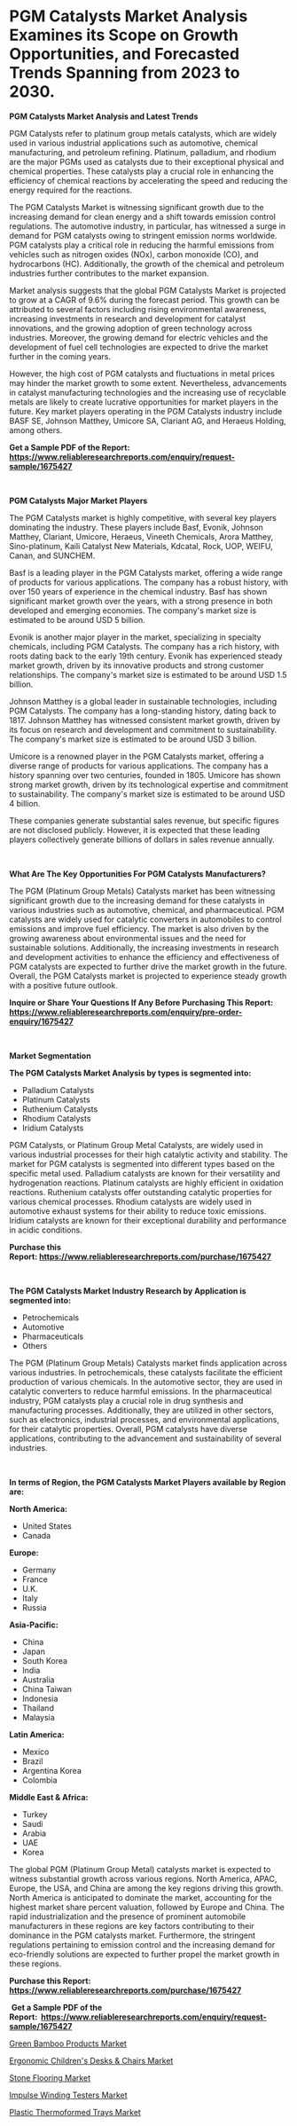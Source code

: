 <p><h1>PGM Catalysts Market Analysis Examines its Scope on Growth Opportunities, and Forecasted Trends Spanning from 2023 to 2030.</h1></p><p><strong>PGM Catalysts Market Analysis and Latest Trends</strong></p>
<p><p>PGM Catalysts refer to platinum group metals catalysts, which are widely used in various industrial applications such as automotive, chemical manufacturing, and petroleum refining. Platinum, palladium, and rhodium are the major PGMs used as catalysts due to their exceptional physical and chemical properties. These catalysts play a crucial role in enhancing the efficiency of chemical reactions by accelerating the speed and reducing the energy required for the reactions.</p><p>The PGM Catalysts Market is witnessing significant growth due to the increasing demand for clean energy and a shift towards emission control regulations. The automotive industry, in particular, has witnessed a surge in demand for PGM catalysts owing to stringent emission norms worldwide. PGM catalysts play a critical role in reducing the harmful emissions from vehicles such as nitrogen oxides (NOx), carbon monoxide (CO), and hydrocarbons (HC). Additionally, the growth of the chemical and petroleum industries further contributes to the market expansion.</p><p>Market analysis suggests that the global PGM Catalysts Market is projected to grow at a CAGR of 9.6% during the forecast period. This growth can be attributed to several factors including rising environmental awareness, increasing investments in research and development for catalyst innovations, and the growing adoption of green technology across industries. Moreover, the growing demand for electric vehicles and the development of fuel cell technologies are expected to drive the market further in the coming years.</p><p>However, the high cost of PGM catalysts and fluctuations in metal prices may hinder the market growth to some extent. Nevertheless, advancements in catalyst manufacturing technologies and the increasing use of recyclable metals are likely to create lucrative opportunities for market players in the future. Key market players operating in the PGM Catalysts industry include BASF SE, Johnson Matthey, Umicore SA, Clariant AG, and Heraeus Holding, among others.</p></p>
<p><strong>Get a Sample PDF of the Report:&nbsp; <a href="https://www.reliableresearchreports.com/enquiry/request-sample/1675427">https://www.reliableresearchreports.com/enquiry/request-sample/1675427</a></strong></p>
<p>&nbsp;</p>
<p><strong>PGM Catalysts Major Market Players</strong></p>
<p><p>The PGM Catalysts market is highly competitive, with several key players dominating the industry. These players include Basf, Evonik, Johnson Matthey, Clariant, Umicore, Heraeus, Vineeth Chemicals, Arora Matthey, Sino-platinum, Kaili Catalyst New Materials, Kdcatal, Rock, UOP, WEIFU, Canan, and SUNCHEM.</p><p>Basf is a leading player in the PGM Catalysts market, offering a wide range of products for various applications. The company has a robust history, with over 150 years of experience in the chemical industry. Basf has shown significant market growth over the years, with a strong presence in both developed and emerging economies. The company's market size is estimated to be around USD 5 billion.</p><p>Evonik is another major player in the market, specializing in specialty chemicals, including PGM Catalysts. The company has a rich history, with roots dating back to the early 19th century. Evonik has experienced steady market growth, driven by its innovative products and strong customer relationships. The company's market size is estimated to be around USD 1.5 billion.</p><p>Johnson Matthey is a global leader in sustainable technologies, including PGM Catalysts. The company has a long-standing history, dating back to 1817. Johnson Matthey has witnessed consistent market growth, driven by its focus on research and development and commitment to sustainability. The company's market size is estimated to be around USD 3 billion.</p><p>Umicore is a renowned player in the PGM Catalysts market, offering a diverse range of products for various applications. The company has a history spanning over two centuries, founded in 1805. Umicore has shown strong market growth, driven by its technological expertise and commitment to sustainability. The company's market size is estimated to be around USD 4 billion.</p><p>These companies generate substantial sales revenue, but specific figures are not disclosed publicly. However, it is expected that these leading players collectively generate billions of dollars in sales revenue annually.</p></p>
<p>&nbsp;</p>
<p><strong>What Are The Key Opportunities For PGM Catalysts Manufacturers?</strong></p>
<p><p>The PGM (Platinum Group Metals) Catalysts market has been witnessing significant growth due to the increasing demand for these catalysts in various industries such as automotive, chemical, and pharmaceutical. PGM catalysts are widely used for catalytic converters in automobiles to control emissions and improve fuel efficiency. The market is also driven by the growing awareness about environmental issues and the need for sustainable solutions. Additionally, the increasing investments in research and development activities to enhance the efficiency and effectiveness of PGM catalysts are expected to further drive the market growth in the future. Overall, the PGM Catalysts market is projected to experience steady growth with a positive future outlook.</p></p>
<p><strong>Inquire or Share Your Questions If Any Before Purchasing This Report: <a href="https://www.reliableresearchreports.com/enquiry/pre-order-enquiry/1675427">https://www.reliableresearchreports.com/enquiry/pre-order-enquiry/1675427</a></strong></p>
<p>&nbsp;</p>
<p><strong>Market Segmentation</strong></p>
<p><strong>The PGM Catalysts Market Analysis by types is segmented into:</strong></p>
<p><ul><li>Palladium Catalysts</li><li>Platinum Catalysts</li><li>Ruthenium Catalysts</li><li>Rhodium Catalysts</li><li>Iridium Catalysts</li></ul></p>
<p><p>PGM Catalysts, or Platinum Group Metal Catalysts, are widely used in various industrial processes for their high catalytic activity and stability. The market for PGM catalysts is segmented into different types based on the specific metal used. Palladium catalysts are known for their versatility and hydrogenation reactions. Platinum catalysts are highly efficient in oxidation reactions. Ruthenium catalysts offer outstanding catalytic properties for various chemical processes. Rhodium catalysts are widely used in automotive exhaust systems for their ability to reduce toxic emissions. Iridium catalysts are known for their exceptional durability and performance in acidic conditions.</p></p>
<p><strong>Purchase this Report:&nbsp;<a href="https://www.reliableresearchreports.com/purchase/1675427">https://www.reliableresearchreports.com/purchase/1675427</a></strong></p>
<p>&nbsp;</p>
<p><strong>The PGM Catalysts Market Industry Research by Application is segmented into:</strong></p>
<p><ul><li>Petrochemicals</li><li>Automotive</li><li>Pharmaceuticals</li><li>Others</li></ul></p>
<p><p>The PGM (Platinum Group Metals) Catalysts market finds application across various industries. In petrochemicals, these catalysts facilitate the efficient production of various chemicals. In the automotive sector, they are used in catalytic converters to reduce harmful emissions. In the pharmaceutical industry, PGM catalysts play a crucial role in drug synthesis and manufacturing processes. Additionally, they are utilized in other sectors, such as electronics, industrial processes, and environmental applications, for their catalytic properties. Overall, PGM catalysts have diverse applications, contributing to the advancement and sustainability of several industries.</p></p>
<p>&nbsp;</p>
<p><strong>In terms of Region, the PGM Catalysts Market Players available by Region are:</strong></p>
<p>
    <p> <strong> North America: </strong>
        <ul>
            <li>United States</li>
            <li>Canada</li>
        </ul>
        </p> 
    <p> <strong> Europe: </strong>
        <ul>
            <li>Germany</li>
            <li>France</li>
            <li>U.K.</li>
            <li>Italy</li>
            <li>Russia</li>
        </ul>
        </p> 
    <p> <strong> Asia-Pacific: </strong>
        <ul>
            <li>China</li>
            <li>Japan</li>
            <li>South Korea</li>
            <li>India</li>
            <li>Australia</li>
            <li>China Taiwan</li>
            <li>Indonesia</li>
            <li>Thailand</li>
            <li>Malaysia</li>
        </ul>
        </p> 
    <p> <strong> Latin America: </strong>
        <ul>
            <li>Mexico</li>
            <li>Brazil</li>
            <li>Argentina Korea</li>
            <li>Colombia</li>
        </ul>
        </p> 
    <p> <strong> Middle East & Africa: </strong>
        <ul>
            <li>Turkey</li>
            <li>Saudi</li>
            <li>Arabia</li>
            <li>UAE</li>
            <li>Korea</li>
        </ul>
    </p>
    </p>
<p><p>The global PGM (Platinum Group Metal) catalysts market is expected to witness substantial growth across various regions. North America, APAC, Europe, the USA, and China are among the key regions driving this growth. North America is anticipated to dominate the market, accounting for the highest market share percent valuation, followed by Europe and China. The rapid industrialization and the presence of prominent automobile manufacturers in these regions are key factors contributing to their dominance in the PGM catalysts market. Furthermore, the stringent regulations pertaining to emission control and the increasing demand for eco-friendly solutions are expected to further propel the market growth in these regions.</p></p>
<p><strong>Purchase this Report: <a href="https://www.reliableresearchreports.com/purchase/1675427">https://www.reliableresearchreports.com/purchase/1675427</a></strong></p>
<p>&nbsp;<strong>Get a Sample PDF of the Report:&nbsp;&nbsp;<a href="https://www.reliableresearchreports.com/enquiry/request-sample/1675427">https://www.reliableresearchreports.com/enquiry/request-sample/1675427</a></strong></p>
<p><strong></strong></p>
<p><p><a href="https://medium.com/@bernadetteball666/decoding-green-bamboo-products-market-metrics-market-share-trends-and-growth-patterns-ab2e41cc4f65">Green Bamboo Products Market</a></p><p><a href="https://medium.com/@carolclarkson766/ergonomic-childrens-desks-chairs-market-report-reveals-the-latest-trends-and-growth-72892d1605dd">Ergonomic Children's Desks & Chairs Market</a></p><p><a href="https://github.com/Chiragrp22/Market-Research-Report-List-1/blob/main/stone-flooring-market.md">Stone Flooring Market</a></p><p><a href="https://medium.com/@darrensipes2023/impulse-winding-testers-market-size-reveals-the-best-marketing-channels-in-global-industry-21e39b924aba">Impulse Winding Testers Market</a></p><p><a href="https://github.com/Chiragrp23/Market-Research-Report-List-1/blob/main/plastic-thermoformed-trays-market.md">Plastic Thermoformed Trays Market</a></p></p>